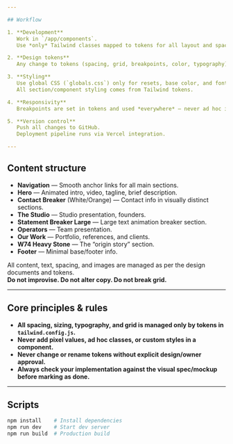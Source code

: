 ```yaml
---

## Workflow

1. **Development**  
   Work in `/app/components`.  
   Use *only* Tailwind classes mapped to tokens for all layout and spacing.

2. **Design tokens**  
   Any change to tokens (spacing, grid, breakpoints, color, typography) must be approved by the design owner before editing `tailwind.config.js`.

3. **Styling**  
   Use global CSS (`globals.css`) only for resets, base color, and font import.  
   All section/component styling comes from Tailwind tokens.

4. **Responsivity**  
   Breakpoints are set in tokens and used *everywhere* — never ad hoc in components.

5. **Version control**  
   Push all changes to GitHub.  
   Deployment pipeline runs via Vercel integration.

---
```


## Content structure

- **Navigation** — Smooth anchor links for all main sections.
- **Hero** — Animated intro, video, tagline, brief description.
- **Contact Breaker** (White/Orange) — Contact info in visually distinct sections.
- **The Studio** — Studio presentation, founders.
- **Statement Breaker Large** — Large text animation breaker section.
- **Operators** — Team presentation.
- **Our Work** — Portfolio, references, and clients.
- **W74 Heavy Stone** — The “origin story” section.
- **Footer** — Minimal base/footer info.

All content, text, spacing, and images are managed as per the design documents and tokens.  
**Do not improvise. Do not alter copy. Do not break grid.**

---

## Core principles & rules

- **All spacing, sizing, typography, and grid is managed only by tokens in `tailwind.config.js`.**
- **Never add pixel values, ad hoc classes, or custom styles in a component.**
- **Never change or rename tokens without explicit design/owner approval.**
- **Always check your implementation against the visual spec/mockup before marking as done.**

---

## Scripts

```bash
npm install    # Install dependencies
npm run dev    # Start dev server
npm run build  # Production build